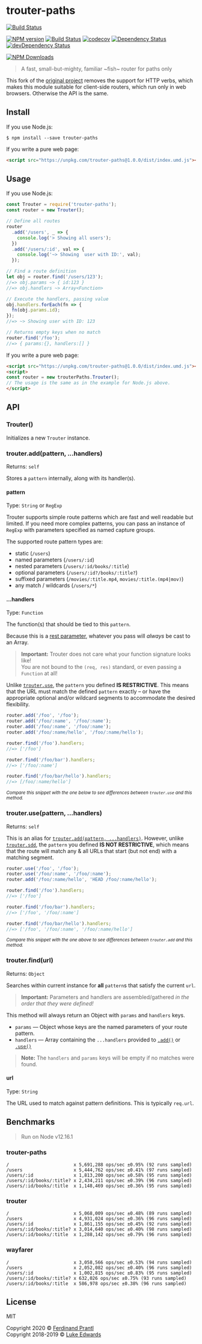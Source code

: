 # trouter-paths

[![Build Status](https://badgen.now.sh/travis/prantlf/trouter-paths)](https://travis-ci.org/prantlf/trouter-paths)

[![NPM version](https://badge.fury.io/js/trouter-paths.png)](http://badge.fury.io/js/trouter-paths)
[![Build Status](https://badgen.now.sh/travis/prantlf/trouter-paths)](https://travis-ci.org/prantlf/trouter-paths)
[![codecov](https://codecov.io/gh/prantlf/trouter-paths/branch/master/graph/badge.svg)](https://codecov.io/gh/prantlf/trouter-paths)
[![Dependency Status](https://david-dm.org/prantlf/trouter-paths.svg)](https://david-dm.org/prantlf/trouter-paths)
[![devDependency Status](https://david-dm.org/prantlf/trouter-paths/dev-status.svg)](https://david-dm.org/prantlf/trouter-paths#info=devDependencies)

[![NPM Downloads](https://nodei.co/npm/trouter-paths.png?downloads=true&stars=true)](https://www.npmjs.com/package/trouter-paths)

> A fast, small-but-mighty, familiar ~fish~ router for paths only

This fork of the [original project](https://github.com/lukeed/trouter) removes the support for HTTP verbs, which makes this module suitable for client-side routers, which run only in web browsers. Otherwise the API is the same.

## Install

If you use Node.js:

```
$ npm install --save trouter-paths
```

If you write a pure web page:

```html
<script src="https://unpkg.com/trouter-paths@1.0.0/dist/index.umd.js"></script>
```

## Usage

If you use Node.js:

```js
const Trouter = require('trouter-paths');
const router = new Trouter();

// Define all routes
router
  .add('/users', _ => {
    console.log('> Showing all users');
  })
  .add('/users/:id', val => {
    console.log('~> Showing  user with ID:', val);
  });

// Find a route definition
let obj = router.find('/users/123');
//=> obj.params ~> { id:123 }
//=> obj.handlers ~> Array<Function>

// Execute the handlers, passing value
obj.handlers.forEach(fn => {
  fn(obj.params.id);
});
//=> ~> Showing user with ID: 123

// Returns empty keys when no match
router.find('/foo');
//=> { params:{}, handlers:[] }
```

If you write a pure web page:

```html
<script src="https://unpkg.com/trouter-paths@1.0.0/dist/index.umd.js"></script>
<script>
const router = new trouterPaths.Trouter();
// The usage is the same as in the example for Node.js above.
</script>
```

## API

### Trouter()
Initializes a new `Trouter` instance.

### trouter.add(pattern, ...handlers)
Returns: `self`

Stores a `pattern` internally, along with its handler(s).

#### pattern
Type: `String` or `RegExp`

Trouter supports simple route patterns which are fast and well readable but limited. If you need more complex patterns, you can pass an instance of `RegExp` with parameters specified as named capture groups.

The supported route pattern types are:

* static (`/users`)
* named parameters (`/users/:id`)
* nested parameters (`/users/:id/books/:title`)
* optional parameters (`/users/:id?/books/:title?`)
* suffixed parameters (`/movies/:title.mp4`, `movies/:title.(mp4|mov)`)
* any match / wildcards (`/users/*`)

#### ...handlers
Type: `Function`

The function(s) that should be tied to this `pattern`.

Because this is a [rest parameter](https://developer.mozilla.org/en-US/docs/Web/JavaScript/Reference/Functions/rest_parameters), whatever you pass will _always_ be cast to an Array.

> **Important:** Trouter does not care what your function signature looks like!<br> You are not bound to the `(req, res)` standard, or even passing a `Function` at all!

Unlike [`trouter.use`](#trouterusepattern-handlers), the `pattern` you defined **IS RESTRICTIVE**. This means that the URL must match the defined `pattern` exactly – or have the appropriate optional and/or wildcard segments to accommodate the desired flexibility.

```js
router.add('/foo', '/foo');
router.add('/foo/:name', '/foo/:name');
router.add('/foo/:name', '/foo/:name');
router.add('/foo/:name/hello', '/foo/:name/hello');

router.find('/foo').handlers;
//=> ['/foo']

router.find('/foo/bar').handlers;
//=> ['/foo/:name']

router.find('/foo/bar/hello').handlers;
//=> [/foo/:name/hello']
```
<sup>_Compare this snippet with the one below to see differences between `trouter.use` and this method._</sup>

### trouter.use(pattern, ...handlers)
Returns: `self`

This is an alias for [`trouter.add(pattern, ...handlers)`](#trouteraddpattern-handlers). However, unlike [`trouter.sdd`](#trouterallpattern-handlers), the `pattern` you defined **IS NOT RESTRICTIVE**, which means that the route will match any & all URLs that start (but not end) with a matching segment.

```js
router.use('/foo', '/foo');
router.use('/foo/:name', '/foo/:name');
router.add('/foo/:name/hello', 'HEAD /foo/:name/hello');

router.find('/foo').handlers;
//=> ['/foo']

router.find('/foo/bar').handlers;
//=> ['/foo', '/foo/:name']

router.find('/foo/bar/hello').handlers;
//=> ['/foo', '/foo/:name', '/foo/:name/hello']
```
<sup>_Compare this snippet with the one above to see differences between `trouter.add` and this method._</sup>

### trouter.find(url)
Returns: `Object`

Searches within current instance for **all** `pattern`s that satisfy the current `url`.

> **Important:** Parameters and handlers are assembled/gathered _in the order that they were defined!_

This method will always return an Object with `params` and `handlers` keys.

* `params` &mdash; Object whose keys are the named parameters of your route pattern.
* `handlers` &mdash; Array containing the `...handlers` provided to [`.add()`](#trouteraddpattern-handlers) or [`.use()`](#trouterusepattern-handlers)

> **Note:** The `handlers` and `params` keys will be empty if no matches were found.

#### url
Type: `String`

The URL used to match against pattern definitions. This is typically `req.url`.

## Benchmarks

> Run on Node v12.16.1

### trouter-paths

```
/                        x 5,691,288 ops/sec ±0.95% (92 runs sampled)
/users                   x 5,444,762 ops/sec ±0.41% (97 runs sampled)
/users/:id               x 1,813,200 ops/sec ±0.58% (95 runs sampled)
/users/:id/books/:title? x 2,434,211 ops/sec ±0.39% (96 runs sampled)
/users/:id/books/:title  x 1,148,469 ops/sec ±0.36% (95 runs sampled)
```

### trouter

```
/                        x 5,068,009 ops/sec ±0.48% (89 runs sampled)
/users                   x 4,931,024 ops/sec ±0.36% (96 runs sampled)
/users/:id               x 1,861,155 ops/sec ±0.45% (92 runs sampled)
/users/:id/books/:title? x 3,014,640 ops/sec ±0.40% (98 runs sampled)
/users/:id/books/:title  x 1,288,142 ops/sec ±0.79% (96 runs sampled)
```

### wayfarer

```
/                        x 3,058,566 ops/sec ±0.53% (94 runs sampled)
/users                   x 2,052,082 ops/sec ±0.40% (96 runs sampled)
/users/:id               x 1,002,815 ops/sec ±0.83% (95 runs sampled)
/users/:id/books/:title? x 632,026 ops/sec ±0.75% (93 runs sampled)
/users/:id/books/:title  x 586,978 ops/sec ±0.38% (96 runs sampled)
```

## License

MIT

Copyright 2020 © [Ferdinand Prantl](https://github.com/prantlf)<br>
Copyright 2018-2019 © [Luke Edwards](https://lukeed.com)
